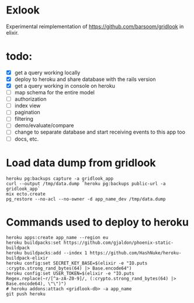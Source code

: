 # Exlook

Experimental reimplementation of <https://github.com/barsoom/gridlook> in elixir.

# todo:

- [x] get a query working locally
- [x] deploy to heroku and share database with the rails version
- [x] get a query working in console on heroku
- [ ] map schema for the entire model
- [ ] authorization
- [ ] index view
- [ ] pagination
- [ ] filtering
- [ ] demo/evaluate/compare
- [ ] change to separate database and start receiving events to this app too
- [ ] docs, etc.

# Load data dump from gridlook

```
heroku pg:backups capture -a gridlook_app
curl --output /tmp/data.dump `heroku pg:backups public-url -a gridlook_app`
mix ecto.create
pg_restore --no-acl --no-owner -d app_name_dev /tmp/data.dump
```

# Commands used to deploy to heroku

    heroku apps:create app_name --region eu
    heroku buildpacks:set https://github.com/gjaldon/phoenix-static-buildpack
    heroku buildpacks:add --index 1 https://github.com/HashNuke/heroku-buildpack-elixir
    heroku config:set SECRET_KEY_BASE=$(elixir -e "IO.puts :crypto.strong_rand_bytes(64) |> Base.encode64")
    heroku config:set USER_TOKEN=$(elixir -e "IO.puts Regex.replace(~r/[^a-zA-Z0-9]/, (:crypto.strong_rand_bytes(64) |> Base.encode64), \"\")")
    # heroku addons:attach <gridlook-db> -a app_name
    git push heroku
